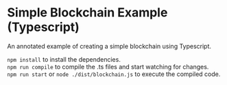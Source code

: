 # Simple Blockchain Example (Typescript)

An annotated example of creating a simple blockchain using Typescript.

`npm install` to install the dependencies.  
`npm run compile` to compile the .ts files and start watching for changes.  
`npm run start` or `node ./dist/blockchain.js` to execute the compiled code.